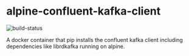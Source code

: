 # alpine-confluent-kafka-client

![build-status](https://travis-ci.org/heartysoft/alpine-confluent-kafka-client.svg?branch=master)

A docker container that pip installs the confluent kafka client including dependencies like librdkafka running on alpine.
